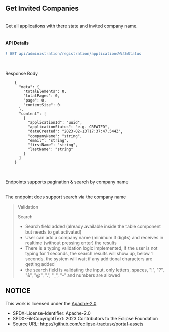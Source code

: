 ## Get Invited Companies

<br>
Get all applications with there state and invited company name.
<br>
<br>

#### API Details

```diff
! GET api/administration/registration/applicationsWithStatus
```

<br>

Response Body

        {
          "meta": {
            "totalElements": 0,
            "totalPages": 0,
            "page": 0,
            "contentSize": 0
          },
          "content": [
            {
              "applicationId": "uuid",
              "applicationStatus": "e.g. CREATED",
              "dateCreated": "2023-02-13T17:37:47.544Z",
              "companyName": "string",
              "email": "string",
              "firstName": "string",
              "lastName": "string"
            }
          ]
        }

<br>

Endpoints supports pagination & search by company name
<br>
<br>

The endpoint does support search via the company name

> Validation
>
> Search
>
> - Search field added (already available inside the table component but needs to get activated)
> - User can add a company name (minimum 3 digits) and receives in realtime (without pressing enter) the results
> - There is a typing validation logic implemented, if the user is not typing for 1 seconds, the search results will show up, below 1 seconds, the system will wait if any additional characters are getting added
> - the search field is validating the input, only letters, spaces, "!", "?", "&", "@", ".", "\_", "-" and numbers are allowed

## NOTICE

This work is licensed under the [Apache-2.0](https://www.apache.org/licenses/LICENSE-2.0).

- SPDX-License-Identifier: Apache-2.0
- SPDX-FileCopyrightText: 2023 Contributors to the Eclipse Foundation
- Source URL: https://github.com/eclipse-tractusx/portal-assets
